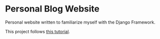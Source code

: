 # Personal Blog Website
Personal website written to familiarize myself with the Django Framework. 

This project follows [this tutorial](https://github.com/justdjango/dream_blog). 
